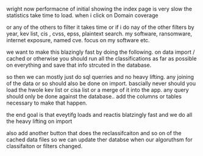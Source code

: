 wright now performacne of initial showing the index page is very slow the statistics take time to load. when i click on Domain coverage

 or any of the others to filter it takes time or if i do nay of the other filters by year, kev list, cis , cvss, epss, plaintext search. my software, ransomware, internet exposure, named cve. focus on my software etc.

 we want to make this blazingly fast by doing the following. on data import / cached or otherwise you should run all the classifications as far as possible on everything and save that info strcuted in the database.

 so then we can mostly just do sql querries and no heavy lifting. any joining of the data or so should also be done on import. bascially never should you load the hwole kev list or cisa list or a merge of it into the app. any query should only be done against the database.. add the columns or tables necessary to make that happen.
 

 the end goal is that eveytifg loads and reactis blatzingly fast and we do all the heavy lifting on import

 also add another button that does the reclassifcaiton and so on of the cached data files so we can update ther databse when our algoruthsm for classifaiton or filters changed. 
 
